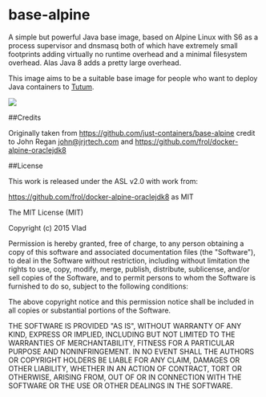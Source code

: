 # base-alpine 

A simple but powerful Java base image, based on Alpine Linux with S6 as a process supervisor and dnsmasq both of which have extremely small footprints adding virtually no runtime overhead and a minimal filesystem overhead. Alas Java 8 adds a pretty large overhead.

This image aims to be a suitable base image for people who want to deploy Java containers to [Tutum](http://tutum.co).

[![](https://badge.imagelayers.io/vizzbuzz/base-java.svg)](https://imagelayers.io/?images=vizzbuzz/base-java:latest 'Get your own badge on imagelayers.io')

##Credits

Originally taken from https://github.com/just-containers/base-alpine credit to John Regan <john@jrjrtech.com> and https://github.com/frol/docker-alpine-oraclejdk8 


##License

This work is released under the ASL v2.0 with work from:

https://github.com/frol/docker-alpine-oraclejdk8 as MIT

The MIT License (MIT)

Copyright (c) 2015 Vlad

Permission is hereby granted, free of charge, to any person obtaining a copy
of this software and associated documentation files (the "Software"), to deal
in the Software without restriction, including without limitation the rights
to use, copy, modify, merge, publish, distribute, sublicense, and/or sell
copies of the Software, and to permit persons to whom the Software is
furnished to do so, subject to the following conditions:

The above copyright notice and this permission notice shall be included in all
copies or substantial portions of the Software.

THE SOFTWARE IS PROVIDED "AS IS", WITHOUT WARRANTY OF ANY KIND, EXPRESS OR
IMPLIED, INCLUDING BUT NOT LIMITED TO THE WARRANTIES OF MERCHANTABILITY,
FITNESS FOR A PARTICULAR PURPOSE AND NONINFRINGEMENT. IN NO EVENT SHALL THE
AUTHORS OR COPYRIGHT HOLDERS BE LIABLE FOR ANY CLAIM, DAMAGES OR OTHER
LIABILITY, WHETHER IN AN ACTION OF CONTRACT, TORT OR OTHERWISE, ARISING FROM,
OUT OF OR IN CONNECTION WITH THE SOFTWARE OR THE USE OR OTHER DEALINGS IN THE
SOFTWARE.

